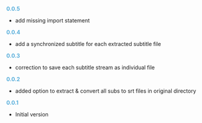 
**<span style="color:#56adda">0.0.5</span>**
- add missing import statement

**<span style="color:#56adda">0.0.4</span>**
- add a synchronized subtitle for each extracted subtitle file

**<span style="color:#56adda">0.0.3</span>**
- correction to save each subtitle stream as individual file

**<span style="color:#56adda">0.0.2</span>**
- added option to extract & convert all subs to srt files in original directory

**<span style="color:#56adda">0.0.1</span>**
- Initial version
